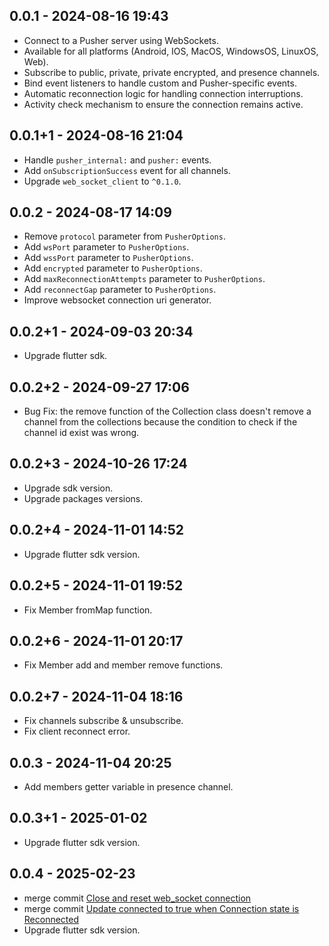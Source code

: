 ## 0.0.1 - 2024-08-16 19:43

- Connect to a Pusher server using WebSockets.
- Available for all platforms (Android, IOS, MacOS, WindowsOS, LinuxOS, Web).
- Subscribe to public, private, private encrypted, and presence channels.
- Bind event listeners to handle custom and Pusher-specific events.
- Automatic reconnection logic for handling connection interruptions.
- Activity check mechanism to ensure the connection remains active.

## 0.0.1+1 - 2024-08-16 21:04

- Handle `pusher_internal:` and `pusher:` events.
- Add `onSubscriptionSuccess` event for all channels.
- Upgrade `web_socket_client` to `^0.1.0`.

## 0.0.2 - 2024-08-17 14:09

- Remove `protocol` parameter from `PusherOptions`.
- Add `wsPort` parameter to `PusherOptions`.
- Add `wssPort` parameter to `PusherOptions`.
- Add `encrypted` parameter to `PusherOptions`.
- Add `maxReconnectionAttempts` parameter to `PusherOptions`.
- Add `reconnectGap` parameter to `PusherOptions`.
- Improve websocket connection uri generator.

## 0.0.2+1 - 2024-09-03 20:34

- Upgrade flutter sdk.

## 0.0.2+2 - 2024-09-27 17:06

- Bug Fix: the remove function of the Collection class doesn't remove a channel from the collections because the condition to check if the channel id exist was wrong.

## 0.0.2+3 - 2024-10-26 17:24

- Upgrade sdk version.
- Upgrade packages versions.

## 0.0.2+4 - 2024-11-01 14:52

- Upgrade flutter sdk version.

## 0.0.2+5 - 2024-11-01 19:52

- Fix Member fromMap function.

## 0.0.2+6 - 2024-11-01 20:17

- Fix Member add and member remove functions.

## 0.0.2+7 - 2024-11-04 18:16

- Fix channels subscribe & unsubscribe.
- Fix client reconnect error.

## 0.0.3 - 2024-11-04 20:25

- Add members getter variable in presence channel.

## 0.0.3+1 - 2025-01-02

- Upgrade flutter sdk version.

## 0.0.4 - 2025-02-23

- merge commit [Close and reset web_socket connection](https://github.com/usmanabdulmajid/pusher_client_socket/commit/13d978fa2d11b4bbe82ea57bbb8a62415905bb3f)
- merge commit [Update connected to true when Connection state is Reconnected](https://github.com/usmanabdulmajid/pusher_client_socket/commit/df108910f1839642ab14e5fec0497507a65ea086)
- Upgrade flutter sdk version.
